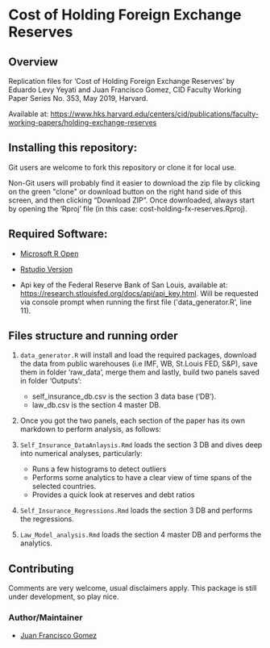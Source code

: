 
<!-- README.md is generated from README.Rmd. Please edit that file -->

# Cost of Holding Foreign Exchange Reserves

## Overview

Replication files for ‘Cost of Holding Foreign Exchange Reserves’ by
Eduardo Levy Yeyati and Juan Francisco Gomez, CID Faculty Working Paper
Series No. 353, May 2019, Harvard.

Available at: <https://www.hks.harvard.edu/centers/cid/publications/faculty-working-papers/holding-exchange-reserves>

## Installing this repository:

Git users are welcome to fork this repository or clone it for local use.

Non-Git users will probably find it easier to download the zip file by
clicking on the green "clone" or download button on the right hand side of
this screen, and then clicking “Download ZIP”. Once downloaded, always
start by opening the ‘Rproj’ file (in this case:
cost-holding-fx-reserves.Rproj).

## Required Software:

  - [Microsoft R Open](https://mran.microsoft.com/open)

  - [Rstudio
    Version](https://www.rstudio.com/products/rstudio/download/)

  - Api key of the Federal Reserve Bank of San Louis, available at:
    <https://research.stlouisfed.org/docs/api/api_key.html>. Will be requested via
    console prompt when running the first file ('data_generator.R', line 11).
    
## Files structure and running order

1.  `data_generator.R` will install and load the required packages,
    download the data from public warehouses (i.e IMF, WB, St.Louis FED,
    S\&P), save them in folder ‘raw\_data’, merge them and lastly, build two panels
    saved in folder ‘Outputs’:
    
      - self\_insurance\_db.csv is the section 3 data base (‘DB’).
      - law\_db.csv is the section 4 master DB.

2.  Once you got the two panels, each section of the paper has its own
    markdown to perform analysis, as follows:

3.  `Self_Insurance_DataAnlaysis.Rmd` loads the section 3 DB and dives deep
    into numerical analyses, particularly:
    
      - Runs a few histograms to detect outliers
      - Performs some analytics to have a clear view of time spans of
        the selected countries.
      - Provides a quick look at reserves and debt ratios

4.  `Self_Insurance_Regressions.Rmd` loads the section 3 DB and performs
    the regressions.

5.  `Law_Model_analysis.Rmd` loads the section 4 master DB and performs
    the analytics.

## Contributing

Comments are very welcome, usual disclaimers apply. This package is still
under development, so play nice.

### Author/Maintainer

  - [Juan Francisco Gomez](https://github.com/jfgomezok)
